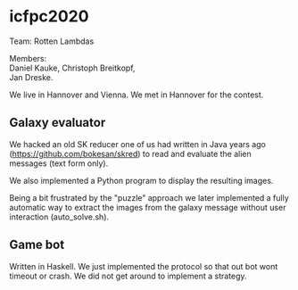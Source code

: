 # icfpc2020
  
Team: Rotten Lambdas  

Members:  
  Daniel Kauke,
  Christoph Breitkopf,  
  Jan Dreske.

We live in Hannover and Vienna. We met in Hannover for the contest.

## Galaxy evaluator

We hacked an old SK reducer one of us had written in Java years ago
(<https://github.com/bokesan/skred>)
to read and evaluate the alien messages (text form only).

We also implemented a Python program to display the resulting images.

Being a bit frustrated by the "puzzle" approach we later implemented a
fully automatic way to extract the images from the galaxy message
without user interaction (auto_solve.sh).

## Game bot

Written in Haskell. We just implemented the protocol so that
out bot wont timeout or crash. We did not get around to implement
a strategy.
